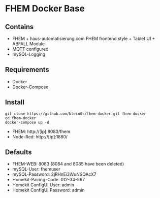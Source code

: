 # FHEM Docker Base

## Contains

- FHEM + haus-automatisierung.com FHEM frontend style + Tablet UI + ABFALL Module
- MQTT configured
- mySQL-Logging

## Requirements

- Docker
- Docker-Compose

## Install

```
git clone https://github.com/klein0r/fhem-docker.git fhem-docker
cd fhem-docker
docker-compose up -d
```

- FHEM: http://[ip]:8083/fhem
- Node-Red: http://[ip]:1880/

## Defaults

- FHEM-WEB: 8083 (8084 and 8085 have been deleted)
- mySQL-User: fhemuser
- mySQL-Password: 2jRHnEi3WuNSQAcX7
- Homekit-Pairing-Code: 012-34-567
- Homekit ConfigUI User: admin
- Homekit ConfigUI Password: admin

